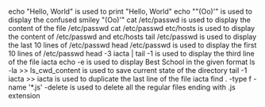 echo "Hello, World" is used to print "Hello, World"
echo "\"(Oo)'" is used to display the confused smiley "(Oo)'"
cat /etc/passwd is used to display the content of the file /etc/passwd
cat /etc/passwd etc/hosts is used to display the content of /etc/passwd and etc/hosts
tail /etc/passwd is used to display the last 10 lines of /etc/passwd
head /etc/passwd is used to display the first 10 lines of /etc/passwd
head -3 iacta | tail -1 is used to display the third line of the file iacta
echo -e is used to display Best School in the given format
ls -la >> ls_cwd_content is used to save current state of the directory
tail -1 iacta >> iacta is used to duplicate the last line of the file iacta
find . -type f -name '*.js' -delete is used to delete all the regular files ending with .js extension